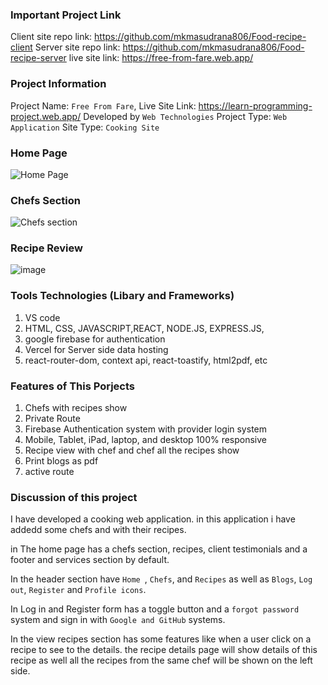 ### Important Project Link

Client site repo link: https://github.com/mkmasudrana806/Food-recipe-client
Server site repo link:  https://github.com/mkmasudrana806/Food-recipe-server
live site link: https://free-from-fare.web.app/

### Project Information

Project Name: `Free From Fare`,
Live Site Link: https://learn-programming-project.web.app/
Developed by `Web Technologies`
Project Type: `Web Application`
Site Type: `Cooking Site`

### Home Page
![Home Page](https://github.com/mkmasudrana806/Food-recipe-client/assets/86706671/3807e322-b400-42de-acfe-45720c52b4c8)

### Chefs Section
![Chefs section](https://github.com/mkmasudrana806/Food-recipe-client/assets/86706671/c2351907-d427-411a-8dfc-5bd6d9986239)

### Recipe Review
![image](https://github.com/mkmasudrana806/Food-recipe-client/assets/86706671/6a06c510-0911-4199-ab6b-464af2e4c678)

### Tools Technologies (Libary and Frameworks)

1. VS code
2. HTML, CSS, JAVASCRIPT,REACT, NODE.JS, EXPRESS.JS,
3. google firebase for authentication
4. Vercel for Server side data hosting
5. react-router-dom, context api, react-toastify, html2pdf, etc

### Features of This Porjects

1. Chefs with recipes show
2. Private Route
3. Firebase Authentication system with provider login system
4. Mobile, Tablet, iPad, laptop, and desktop 100% responsive
5. Recipe view with chef and chef all the recipes show
6. Print blogs as pdf
7. active route

### Discussion of this project

I have developed a cooking web application. in this application i have addedd some chefs and with their recipes.

in The home page has a chefs section, recipes, client testimonials and a footer and services section by default.

In the header section have `Home `, `Chefs`, and `Recipes` as well as `Blogs`, `Log out`, `Register` and `Profile icons`.

In Log in and Register form has a toggle button and a `forgot password` system and sign in with `Google and GitHub` systems.

In the view recipes section has some features like when a user click on a recipe to see to the details. the recipe details page will show details of this recipe as well all the recipes from the same chef will be shown on the left side.
